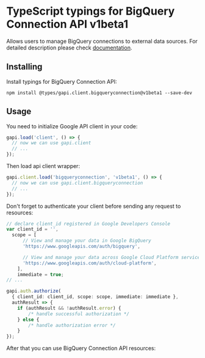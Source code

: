# TypeScript typings for BigQuery Connection API v1beta1

Allows users to manage BigQuery connections to external data sources.
For detailed description please check [documentation](https://cloud.google.com/bigquery/).

## Installing

Install typings for BigQuery Connection API:

```
npm install @types/gapi.client.bigqueryconnection@v1beta1 --save-dev
```

## Usage

You need to initialize Google API client in your code:

```typescript
gapi.load('client', () => {
  // now we can use gapi.client
  // ...
});
```

Then load api client wrapper:

```typescript
gapi.client.load('bigqueryconnection', 'v1beta1', () => {
  // now we can use gapi.client.bigqueryconnection
  // ...
});
```

Don't forget to authenticate your client before sending any request to resources:

```typescript
// declare client_id registered in Google Developers Console
var client_id = '',
  scope = [ 
      // View and manage your data in Google BigQuery
      'https://www.googleapis.com/auth/bigquery',

      // View and manage your data across Google Cloud Platform services
      'https://www.googleapis.com/auth/cloud-platform',
    ],
    immediate = true;
// ...

gapi.auth.authorize(
  { client_id: client_id, scope: scope, immediate: immediate },
  authResult => {
    if (authResult && !authResult.error) {
        /* handle successful authorization */
    } else {
        /* handle authorization error */
    }
});
```

After that you can use BigQuery Connection API resources:

```typescript
```
